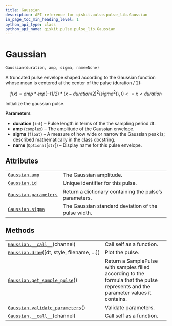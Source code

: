 ```yaml
---
title: Gaussian
description: API reference for qiskit.pulse.pulse_lib.Gaussian
in_page_toc_min_heading_level: 1
python_api_type: class
python_api_name: qiskit.pulse.pulse_lib.Gaussian
---
```


# Gaussian

<span id="qiskit.pulse.pulse_lib.Gaussian" />

`Gaussian(duration, amp, sigma, name=None)`

A truncated pulse envelope shaped according to the Gaussian function whose mean is centered at the center of the pulse (duration / 2):

$$
f(x) = amp * exp( -(1/2) * (x - duration/2)^2 / sigma^2) )  ,  0 <= x < duration
$$

Initialize the gaussian pulse.

**Parameters**

*   **duration** (`int`) – Pulse length in terms of the the sampling period dt.
*   **amp** (`complex`) – The amplitude of the Gaussian envelope.
*   **sigma** (`float`) – A measure of how wide or narrow the Gaussian peak is; described mathematically in the class docstring.
*   **name** (`Optional`\[`str`]) – Display name for this pulse envelope.

## Attributes

|                                                                                                                  |                                                        |
| ---------------------------------------------------------------------------------------------------------------- | ------------------------------------------------------ |
| [`Gaussian.amp`](qiskit.pulse.pulse_lib.Gaussian.amp "qiskit.pulse.pulse_lib.Gaussian.amp")                      | The Gaussian amplitude.                                |
| [`Gaussian.id`](qiskit.pulse.pulse_lib.Gaussian.id "qiskit.pulse.pulse_lib.Gaussian.id")                         | Unique identifier for this pulse.                      |
| [`Gaussian.parameters`](qiskit.pulse.pulse_lib.Gaussian.parameters "qiskit.pulse.pulse_lib.Gaussian.parameters") | Return a dictionary containing the pulse’s parameters. |
| [`Gaussian.sigma`](qiskit.pulse.pulse_lib.Gaussian.sigma "qiskit.pulse.pulse_lib.Gaussian.sigma")                | The Gaussian standard deviation of the pulse width.    |

## Methods

|                                                                                                                                               |                                                                                                                                   |
| --------------------------------------------------------------------------------------------------------------------------------------------- | --------------------------------------------------------------------------------------------------------------------------------- |
| [`Gaussian.__call__`](qiskit.pulse.pulse_lib.Gaussian.__call__ "qiskit.pulse.pulse_lib.Gaussian.__call__")(channel)                           | Call self as a function.                                                                                                          |
| [`Gaussian.draw`](qiskit.pulse.pulse_lib.Gaussian.draw "qiskit.pulse.pulse_lib.Gaussian.draw")(\[dt, style, filename, …])                     | Plot the pulse.                                                                                                                   |
| [`Gaussian.get_sample_pulse`](qiskit.pulse.pulse_lib.Gaussian.get_sample_pulse "qiskit.pulse.pulse_lib.Gaussian.get_sample_pulse")()          | Return a SamplePulse with samples filled according to the formula that the pulse represents and the parameter values it contains. |
| [`Gaussian.validate_parameters`](qiskit.pulse.pulse_lib.Gaussian.validate_parameters "qiskit.pulse.pulse_lib.Gaussian.validate_parameters")() | Validate parameters.                                                                                                              |
| [`Gaussian.__call__`](qiskit.pulse.pulse_lib.Gaussian.__call__ "qiskit.pulse.pulse_lib.Gaussian.__call__")(channel)                           | Call self as a function.                                                                                                          |

